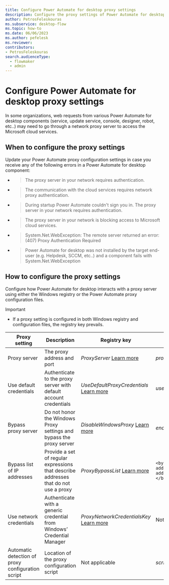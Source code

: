 ```yaml
---
title: Configure Power Automate for desktop proxy settings
description: Configure the proxy settings of Power Automate for desktop to enable PAD components to access the Microsoft cloud services.
author: PetrosFeleskouras
ms.subservice: desktop-flow
ms.topic: how-to
ms.date: 06/06/2023
ms.author: pefelesk
ms.reviewer: 
contributors:
- PetrosFeleskouras
search.audienceType: 
  - flowmaker
  - admin
---
```

# Configure Power Automate for desktop proxy settings

In some organizations, web requests from various Power Automate for desktop components (service, update service, console, designer, robot, etc..) may need to go through a network proxy server to access the Microsoft cloud services. 

## When to configure the proxy settings

Update your Power Automate proxy configuration settings in case you receive any of the following errors in a Power Automate for desktop component:

- > The proxy server in your network requires authentication.
- > The communication with the cloud services requires network proxy authentication.
- > During startup Power Automate couldn't sign you in. The proxy server in your network requires authentication.
- > The proxy server in your network is blocking access to Microsoft cloud services.
- > System.Net.WebException: The remote server returned an error: (407) Proxy Authentication Required
- > Power Automate for desktop was not installed by the target end-user (e.g. Helpdesk, SCCM, etc..) and a component fails with System.Net.WebException

## How to configure the proxy settings

Configure how Power Automate for desktop interacts with a proxy server using either the Windows registry or the Power Automate proxy configuration files. 
> [!IMPORTANT]
> - If a proxy setting is configured in both Windows registry and configuration files, the registry key prevails.

| Proxy setting | Description | Registry key | Config file element/value |
|---|---|---|---|
| Proxy server | The proxy address and port | *ProxyServer* [Learn more](..\governance.md#configure-power-automate-for-desktop-to-interact-with-a-corporate-proxy-server) | *proxyaddress="your_proxy_address"* |
| Use default credentials | Authenticate to the proxy server with default account credentials | *UseDefaultProxyCredentials* [Learn more](..\governance.md#configure-power-automate-for-desktop-to-authenticate-to-a-corporate-proxy-server-using-the-current-users-credentials) | *useDefaultCredentials="True"* |
| Bypass proxy server | Do not honor the Windows Proxy settings and bypass the proxy server | *DisableWindowsProxy* [Learn more](..\governance.md#configure-power-automate-for-desktop-to-bypass-a-corporate-proxy-server) | *enabled ="False"* |
| Bypass list of IP addresses | Provide a set of regular expressions that describe addresses that do not use a proxy | *ProxyBypassList* [Learn more](..\governance.md#configure-power-automate-for-desktop-to-bypass-a-set-of-addresses-while-interacting-with-a-corporate-proxy-server) |  ```<bypasslist> <add address="bypassed_address" /> <add address="bypassed_address" /> </bypasslist> ``` |
| Use network credentials | Authenticate with a generic credential from Windows’ Credential Manager | *ProxyNetworkCredentialsKey* [Learn more](..\governance.md#configure-power-automate-for-desktop-to-authenticate-to-a-corporate-proxy-server-using-windows-credentials) | Not applicable |
| Automatic detection of proxy configuration script | Location of the proxy configuration script | Not applicable | *scriptLocation="your_proxy_script_location"* |



